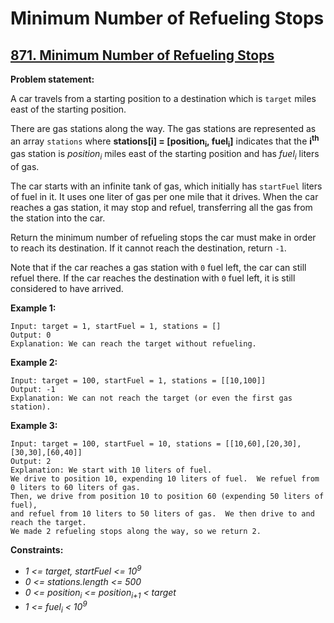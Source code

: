 # Minimum Number of Refueling Stops

## [871. Minimum Number of Refueling Stops](https://leetcode.com/problems/minimum-number-of-refueling-stops/)

**Problem statement:**

A car travels from a starting position to a destination which is `target` miles east of the starting position.

There are gas stations along the way. The gas stations are represented as an array `stations` where **stations[i] = [position<sub>i</sub>, fuel<sub>i</sub>]** indicates that the **i<sup>th</sup>** gas station is *position<sub>i</sub>* miles east of the starting position and has *fuel<sub>i</sub>* liters of gas.

The car starts with an infinite tank of gas, which initially has `startFuel` liters of fuel in it. It uses one liter of gas per one mile that it drives. When the car reaches a gas station, it may stop and refuel, transferring all the gas from the station into the car.

Return the minimum number of refueling stops the car must make in order to reach its destination. If it cannot reach the destination, return `-1`.

Note that if the car reaches a gas station with `0` fuel left, the car can still refuel there. If the car reaches the destination with `0` fuel left, it is still considered to have arrived.

**Example 1:**

```
Input: target = 1, startFuel = 1, stations = []
Output: 0
Explanation: We can reach the target without refueling.
```

**Example 2:**

```
Input: target = 100, startFuel = 1, stations = [[10,100]]
Output: -1
Explanation: We can not reach the target (or even the first gas station).
```

**Example 3:**

```
Input: target = 100, startFuel = 10, stations = [[10,60],[20,30],[30,30],[60,40]]
Output: 2
Explanation: We start with 10 liters of fuel.
We drive to position 10, expending 10 liters of fuel.  We refuel from 0 liters to 60 liters of gas.
Then, we drive from position 10 to position 60 (expending 50 liters of fuel),
and refuel from 10 liters to 50 liters of gas.  We then drive to and reach the target.
We made 2 refueling stops along the way, so we return 2.
```

**Constraints:**

* *1 <= target, startFuel <= 10<sup>9</sup>*
* *0 <= stations.length <= 500*
* *0 <= position<sub>i</sub> <= position<sub>i+1</sub> < target*
* *1 <= fuel<sub>i</sub> < 10<sup>9</sup>*
